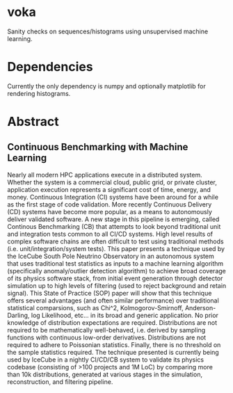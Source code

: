 # voka
Sanity checks on sequences/histograms using unsupervised machine learning.

# Dependencies

Currently the only dependency is numpy and optionally matplotlib for rendering histograms.

# Abstract
## Continuous Benchmarking with Machine Learning
Nearly all modern HPC applications execute in a distributed system.  Whether the system is a commercial cloud, public grid, or private cluster, application execution represents a significant cost of time, energy, and money.  Continuous Integration (CI) systems have been around for a while as the first stage of code validation.  More recently Continuous Delivery (CD) systems have become more popular, as a means to autonomously deliver validated software.  A new stage in this pipeline is emerging, called Continous Benchmarking (CB) that attempts to look beyond traditional unit and integration tests common to all CI/CD systems.  High level results of complex software chains are often difficult to test using traditional methods (i.e. unit/integration/system tests). This paper presents a technique used by the IceCube South Pole Neutrino Observatory in an autonomous system that uses traditional test statistics as inputs to a machine learning algorithm (specifically anomaly/outlier detection algorithm) to achieve broad coverage of its physics software stack, from initial event generation through detector simulation up to high levels of filtering (used to reject background and retain signal).  This State of Practice (SOP) paper will show that this technique offers several advantages (and often similar performance) over traditional statistical comparsions, such as Chi^2, Kolmogorov-Smirnoff, Anderson-Darling, log Likelihood, etc... in its broad and generic application.  No prior knowledge of distribution expectations are required.  Distributions are not required to be mathematically well-behaved, i.e. derived by sampling functions with continuous low-order derivatives.  Distributions are not required to adhere to  Poissonian statistics.  Finally, there is no threshold on the sample statistics required.  The technique presented is currently being used by IceCube in a nightly CI/CD/CB system to validate its physics codebase (consisting of >100 projects and 1M LoC) by comparing more than 10k distributions, generated at various stages in the simulation, reconstruction, and filtering pipeline.
